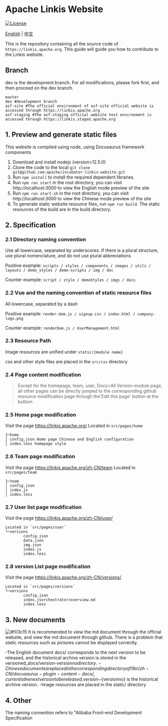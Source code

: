 # Apache Linkis Website
[![License](https://img.shields.io/badge/license-Apache%202-4EB1BA.svg)](https://www.apache.org/licenses/LICENSE-2.0.html)

[English](README.md) | [中文](README_ZH.md)

This is the repository containing all the source code of `https://linkis.apache.org`.
This guide will guide you how to contribute to the Linkis website.


## Branch
dev is the development branch. For all modifications, please fork first, and then proceed on the dev branch.
```
master 
dev #development branch
asf-site #The official environment of asf-site official website is accessed through https://linkis.apache.org
asf-staging #The asf-staging official website test environment is accessed through https://linkis.staged.apache.org
```


## 1. Preview and generate static files

This website is compiled using node, using Docusaurus framework components

1. Download and install nodejs (version>12.5.0)
2. Clone the code to the local `git clone git@github.com:apache/incubator-linkis-website.git`
2. Run `npm install` to install the required dependent libraries.
3. Run `npm run start` in the root directory, you can visit http://localhost:3000 to view the English mode preview of the site
4. Run `npm run start-zh` in the root directory, you can visit http://localhost:3000 to view the Chinese mode preview of the site
5. To generate static website resource files, run `npm run build`. The static resources of the build are in the build directory.


## 2. Specification

### 2.1 Directory naming convention

Use all lowercase, separated by underscores. If there is a plural structure, use plural nomenclature, and do not use plural abbreviations

Positive example: `scripts / styles / components / images / utils / layouts / demo_styles / demo-scripts / img / doc`

Counter example: `script / style / demoStyles / imgs / docs`

### 2.2 Vue and the naming convention of static resource files

All lowercase, separated by a dash

Positive example: `render-dom.js / signup.css / index.html / company-logo.png`

Counter example: `renderDom.js / UserManagement.html`

### 2.3 Resource Path

Image resources are unified under `static/{module name}`

css and other style files are placed in the `src/css` directory

### 2.4 Page content modification
> Except for the homepage, team, user, Docs>All Version module page, all other pages can be directly jumped to the corresponding github resource modification page through the'Edit this page' button at the bottom

### 2.5 Home page modification
Visit the page https://linkis.apache.org/
Located in `src/pages/home`

```
├─home
│ config.json Home page Chinese and English configuration
│ index.less homepage style
```
### 2.6 Team page modification
Visit the page https://linkis.apache.org/zh-CN/team
Located in `src/pages/team`
```
├─team
│ config.json
│ index.js
│ index.less
```
### 2.7 User list page modification
Visit the page https://linkis.apache.org/zh-CN/user/
```
Located in `src/pages/user`
└─versions
        config.json
        data.json
        img.json
        index.js
        index.less
```

### 2.8 version List page modification
Visit the page https://linkis.apache.org/zh-CN/versions/
```
Located in `src/pages/versions`
└─versions
        config.json
        index.jsorchestrator/overview.md
        index.less
```
## 3. New documents
![#f03c15](https://via.placeholder.com/15/f03c15/000000?text=+) It is recommended to view the md document through the official website, and view the md document through github. There is a problem that static resources such as pictures cannot be displayed correctly.

-The English document docs/ corresponds to the next version to be released, and the historical archive version is stored in the versioned_docs/version-${versionno} directory.
-Chinese documents are placed in the corresponding directory of i18n/zh-CN/docusaurus-plugin-content-docs/, current is the next version to be released. version-${versionno} is the historical archive version.
-Image resources are placed in the static/ directory
 
## 4. Other
The naming convention refers to "Alibaba Front-end Development Specification